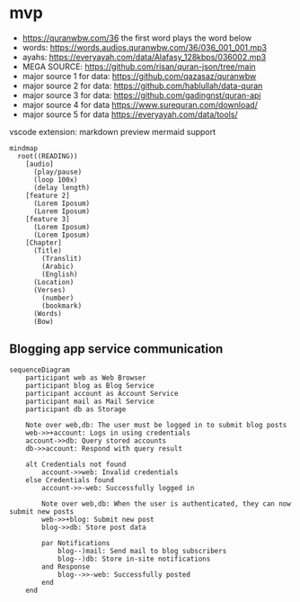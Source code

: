 # mvp

- https://quranwbw.com/36 the first word plays the word below 
- words: https://words.audios.quranwbw.com/36/036_001_001.mp3
- ayahs: https://everyayah.com/data/Alafasy_128kbps/036002.mp3
- MEGA SOURCE: https://github.com/risan/quran-json/tree/main
- major source 1 for data: https://github.com/qazasaz/quranwbw
- major source 2 for data: https://github.com/hablullah/data-quran
- major source 3 for data: https://github.com/gadingnst/quran-api
- major source 4 for data https://www.surequran.com/download/
- major source 5 for data https://everyayah.com/data/tools/

vscode extension: markdown preview mermaid support
```mermaid
mindmap
  root((READING))
    [audio]
      (play/pause)
      (loop 100x)
      (delay length)
    [feature 2]
      (Lorem Iposum)
      (Lorem Iposum)
    [feature 3]
      (Lorem Iposum)
      (Lorem Iposum)
    [Chapter]
      (Title)
        (Translit)
        (Arabic)
        (English)
      (Location)
      (Verses)
        (number)
        (bookmark)
      (Words)
      (Bow)
```

## Blogging app service communication
```mermaid
sequenceDiagram
    participant web as Web Browser
    participant blog as Blog Service
    participant account as Account Service
    participant mail as Mail Service
    participant db as Storage

    Note over web,db: The user must be logged in to submit blog posts
    web->>+account: Logs in using credentials
    account->>db: Query stored accounts
    db->>account: Respond with query result

    alt Credentials not found
        account->>web: Invalid credentials
    else Credentials found
        account->>-web: Successfully logged in

        Note over web,db: When the user is authenticated, they can now submit new posts
        web->>+blog: Submit new post
        blog->>db: Store post data

        par Notifications
            blog--)mail: Send mail to blog subscribers
            blog--)db: Store in-site notifications
        and Response
            blog-->>-web: Successfully posted
        end
    end
```